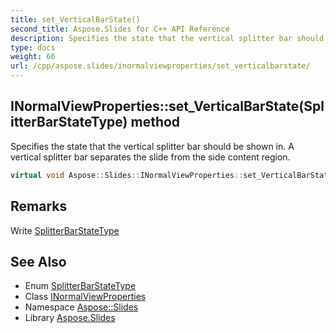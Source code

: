 ```yaml
---
title: set_VerticalBarState()
second_title: Aspose.Slides for C++ API Reference
description: Specifies the state that the vertical splitter bar should be shown in. A vertical splitter bar separates the slide from the side content region.
type: docs
weight: 66
url: /cpp/aspose.slides/inormalviewproperties/set_verticalbarstate/
---
```

## INormalViewProperties::set_VerticalBarState(SplitterBarStateType) method


Specifies the state that the vertical splitter bar should be shown in. A vertical splitter bar separates the slide from the side content region.

```cpp
virtual void Aspose::Slides::INormalViewProperties::set_VerticalBarState(SplitterBarStateType value)=0
```

## Remarks


Write [SplitterBarStateType](../../splitterbarstatetype/)
## See Also

* Enum [SplitterBarStateType](../splitterbarstatetype/)
* Class [INormalViewProperties](./)
* Namespace [Aspose::Slides](../)
* Library [Aspose.Slides](../../)
